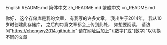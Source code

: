 Engilsh README.md
简体中文 zh_README.md
繁體中文 cn_README.md

你好，
这个存储库是我的文章，
有我写的许多文章。
我出生于2014年，
我从10岁时创建此存储库，
之后的每篇文章都会上传到此处，
如想要阅读，
请访问"https://chengwy2014.github.io"
请在网址后加上"/[数字]"或"[数字]"以切换不同的文章
